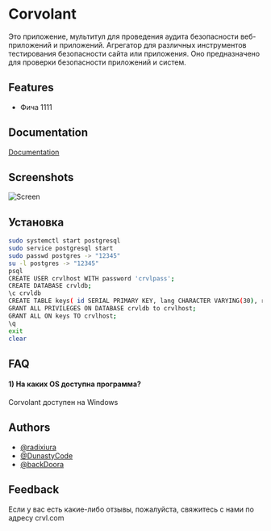# Corvolant

Это приложение, мультитул для проведения аудита безопасности веб-приложений и приложений. Агрегатор для различных инструментов тестирования безопасности сайта или приложения. Оно предназначено для проверки безопасности приложений и систем.


## Features

- Фича 1111


## Documentation

[Documentation](https://linktodocumentation)


## Screenshots

![Screen](https://github.com/RDXR-Consulting/Corvolant/assets/104996756/cefd055f-83bf-4fbb-8ce9-3bf703d2fc02)


## Установка
```bash
sudo systemctl start postgresql
sudo service postgresql start
sudo passwd postgres -> "12345"
su -l postgres -> "12345"
psql
CREATE USER crvlhost WITH password 'crvlpass';
CREATE DATABASE crvldb;
\c crvldb
CREATE TABLE keys( id SERIAL PRIMARY KEY, lang CHARACTER VARYING(30), register INTEGER );
GRANT ALL PRIVILEGES ON DATABASE crvldb to crvlhost;
GRANT ALL ON keys TO crvlhost;
\q
exit
clear
```

## FAQ

#### 1) На каких OS доступна программа?

Corvolant доступен на Windows


## Authors

- [@radixiura](https://github.com/radixiura)
- [@DunastyCode](https://www.github.com/dunastycode)
- [@backDoora](https://github.com/backDoora)


## Feedback

Если у вас есть какие-либо отзывы, пожалуйста, свяжитесь с нами по адресу crvl.com

